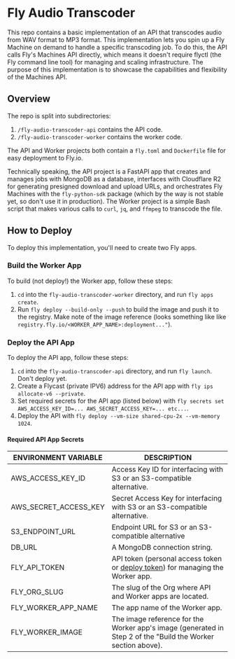 # Fly Audio Transcoder

This repo contains a basic implementation of an API that transcodes audio from WAV format to MP3 format. This implementation lets you spin up a Fly Machine on demand to handle a specific transcoding job. To do this, the API calls Fly's Machines API directly, which means it doesn't require flyctl (the Fly command line tool) for managing and scaling infrastructure. The purpose of this implementation is to showcase the capabilities and flexibility of the Machines API.

## Overview

The repo is split into subdirectories:

1. `/fly-audio-transcoder-api` contains the API code.
2. `/fly-audio-transcoder-worker` contains the worker code.

The API and Worker projects both contain a `fly.toml` and `Dockerfile` file for easy deployment to Fly.io.

Technically speaking, the API project is a FastAPI app that creates and manages jobs with MongoDB as a database, interfaces with Cloudflare R2 for generating presigned download and upload URLs, and orchestrates Fly Machines with the `fly-python-sdk` package (which by the way is not stable yet, so don't use it in production). The Worker project is a simple Bash script that makes various calls to `curl`, `jq`, and `ffmpeg` to transcode the file.

## How to Deploy

To deploy this implementation, you'll need to create two Fly apps.

### Build the Worker App

To build (not deploy!) the Worker app, follow these steps:

1. `cd` into the `fly-audio-transcoder-worker` directory, and run `fly apps create`.
2. Run `fly deploy --build-only --push` to build the image and push it to the registry. Make note of the image reference (looks something like like `registry.fly.io/<WORKER_APP_NAME>:deployment..."`).

### Deploy the API App

To deploy the API app, follow these steps:

1. `cd` into the `fly-audio-transcoder-api` directory, and run `fly launch`. Don't deploy yet.
2. Create a Flycast (private IPV6) address for the API app with `fly ips allocate-v6 --private`.
3. Set required secrets for the API app (listed below) with `fly secrets set AWS_ACCESS_KEY_ID=... AWS_SECRET_ACCESS_KEY=... etc...`.
4. Deploy the API with `fly deploy --vm-size shared-cpu-2x --vm-memory 1024`.

#### Required API App Secrets

|ENVIRONMENT VARIABLE | DESCRIPTION                                                                                                                  |
|---------------------|------------------------------------------------------------------------------------------------------------------------------|
|AWS_ACCESS_KEY_ID    |Access Key ID for interfacing with S3 or an S3-compatible alternative.                                                        |
|AWS_SECRET_ACCESS_KEY|Secret Access Key for interfacing with S3 or an S3-compatible alternative.                                                    |
|S3_ENDPOINT_URL      |Endpoint URL for S3 or an S3-compatible alternative                                                                           |
|DB_URL               |A MongoDB connection string.                                                                                                  |
|FLY_API_TOKEN        |API token (personal access token or [deploy token](https://fly.io/docs/reference/deploy-tokens/)) for managing the Worker app.|
|FLY_ORG_SLUG         |The slug of the Org where API and Worker apps are located.                                                                    |
|FLY_WORKER_APP_NAME  |The app name of the Worker app.                                                                                               |
|FLY_WORKER_IMAGE     |The image reference for the Worker app's image (generated in Step 2 of the "Build the Worker section above).                  |